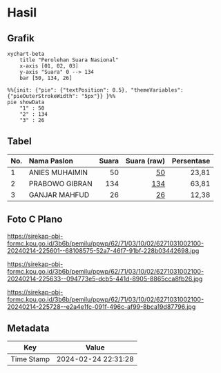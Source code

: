 # Hasil

## Grafik

```mermaid
xychart-beta
    title "Perolehan Suara Nasional"
    x-axis [01, 02, 03]
    y-axis "Suara" 0 --> 134
    bar [50, 134, 26]
```

```mermaid
%%{init: {"pie": {"textPosition": 0.5}, "themeVariables": {"pieOuterStrokeWidth": "5px"}} }%%
pie showData
    "1" : 50
    "2" : 134
    "3" : 26
```

## Tabel

| No. | Nama Paslon    | Suara | Suara (raw) | Persentase |
|:--- |:-------------- | -----:| -----------:| ----------:|
| 1   | ANIES MUHAIMIN | 50    | [50][p-1]   | 23,81      |
| 2   | PRABOWO GIBRAN | 134   | [134][p-2]  | 63,81      |
| 3   | GANJAR MAHFUD  | 26    | [26][p-3]   | 12,38      |


[p-1]: https://github.com/gigit-pemilu/pemilu-2024/blob/main/pilpres/hitung-suara/sub/62-kalimantan-tengah/sub/71-kota-palangkaraya/sub/03-jekan-raya/sub/1002-menteng/sub/100-tps/sub/paslon-1.txt
[p-2]: https://github.com/gigit-pemilu/pemilu-2024/blob/main/pilpres/hitung-suara/sub/62-kalimantan-tengah/sub/71-kota-palangkaraya/sub/03-jekan-raya/sub/1002-menteng/sub/100-tps/sub/paslon-2.txt
[p-3]: https://github.com/gigit-pemilu/pemilu-2024/blob/main/pilpres/hitung-suara/sub/62-kalimantan-tengah/sub/71-kota-palangkaraya/sub/03-jekan-raya/sub/1002-menteng/sub/100-tps/sub/paslon-3.txt

## Foto C Plano

https://sirekap-obj-formc.kpu.go.id/3b6b/pemilu/ppwp/62/71/03/10/02/6271031002100-20240214-225601--68108575-52a7-46f7-91bf-228b03442698.jpg

https://sirekap-obj-formc.kpu.go.id/3b6b/pemilu/ppwp/62/71/03/10/02/6271031002100-20240214-225633--094773e5-dcb5-441d-8905-8865cca8fb26.jpg

https://sirekap-obj-formc.kpu.go.id/3b6b/pemilu/ppwp/62/71/03/10/02/6271031002100-20240214-225728--e2a4e1fc-091f-496c-af99-8bca19d87796.jpg


## Metadata

| Key        | Value               |
| ---------- | ------------------- |
| Time Stamp | 2024-02-24 22:31:28 |



